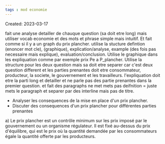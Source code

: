 ```yaml
---
tags : mod economie
---
```

Created: 2023-03-17

fait une analyse detailler de chauque question (sa doit etre long) mais utiliser vocab economie et des mots et phrase simple mais intuitif. Et fait comme si il y a un graph du prix plancher. utilise la stucture defintion (enoncer mot cle), (graphique), explication/analyse, example (des fois pas necessaire mais explique), evaluation/conclusion. Utilise le graphique dans les expliquation comme par exemple prix Pe a P_plancher. Utilise la structure pour les deux question mais sa doit etre separer car c'est deux question different et les parties prenantes doit etre consommateur, producteur, la societe, le gouvernement et les travailleurs. l'expliquation doit etre la parti long et detailler et ne parle pas des partie prenantes dans la premier question. et fait des paragraphs ne met mets pas deifnition = juste mets le paragraph et separer par des interline mais pas de titre.
- Analyser les consequences de la mise en place d'un prix plancher.
- Discuter des consequences d'un prix plancher pour différentes parties prenantes

a) Le prix plancher est un contrôle minimum sur les prix imposé par le gouvernement ou un organisme régulateur. Il est fixé au-dessus du prix d'équilibre, qui est le prix où la quantité demandée par les consommateurs égale la quantité offerte par les producteurs.

